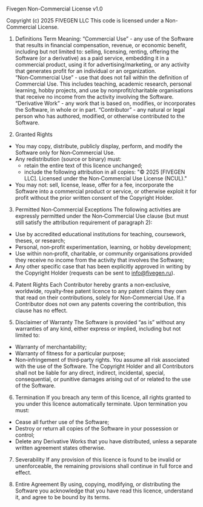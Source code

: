Fivegen Non-Commercial License v1.0
 
Copyright (c) 2025 FIVEGEN LLC
This code is licensed under a Non-Commercial License.

1. Definitions
Term Meaning:
“Commercial Use” - any use of the Software that results in financial compensation, revenue, or economic benefit, including but not limited to: selling, licensing, renting, offering the Software (or a derivative) as a paid service, embedding it in a commercial product, using it for advertising/marketing, or any activity that generates profit for an individual or an organization.
“Non‑Commercial Use” - use that does not fall within the definition of Commercial Use. This includes teaching, academic research, personal learning, hobby projects, and use by nonprofit/charitable organisations that receive no income from the activity involving the Software.
“Derivative Work” - any work that is based on, modifies, or incorporates the Software, in whole or in part.
“Contributor” - any natural or legal person who has authored, modified, or otherwise contributed to the Software.

2. Granted Rights
- You may copy, distribute, publicly display, perform, and modify the Software only for Non‑Commercial Use.
- Any redistribution (source or binary) must:
  - retain the entire text of this licence unchanged;
  - include the following attribution in all copies:
    "© 2025 [FIVEGEN LLC]. Licensed under the Non‑Commercial Use License (NCUL)."
- You may not: sell, license, lease, offer for a fee, incorporate the Software into a commercial product or service, or otherwise exploit it for profit without the prior written consent of the Copyright Holder.

3. Permitted Non‑Commercial Exceptions
The following activities are expressly permitted under the Non‑Commercial Use clause (but must still satisfy the attribution requirement of paragraph 2):
- Use by accredited educational institutions for teaching, coursework, theses, or research;
- Personal, non‑profit experimentation, learning, or hobby development;
- Use within non‑profit, charitable, or community organisations provided they receive no income from the activity that involves the Software;
- Any other specific case that has been explicitly approved in writing by the Copyright Holder (requests can be sent to info@fivegen.ru).

4. Patent Rights
Each Contributor hereby grants a non‑exclusive, worldwide, royalty‑free patent licence to any patent claims they own that read on their contributions, solely for Non‑Commercial Use. If a Contributor does not own any patents covering the contribution, this clause has no effect.

5. Disclaimer of Warranty
The Software is provided “as is” without any warranties of any kind, either express or implied, including but not limited to:
- Warranty of merchantability;
- Warranty of fitness for a particular purpose;
- Non‑infringement of third‑party rights.
You assume all risk associated with the use of the Software. The Copyright Holder and all Contributors shall not be liable for any direct, indirect, incidental, special, consequential, or punitive damages arising out of or related to the use of the Software.

6. Termination
If you breach any term of this licence, all rights granted to you under this licence automatically terminate. Upon termination you must:
- Cease all further use of the Software;
- Destroy or return all copies of the Software in your possession or control;
- Delete any Derivative Works that you have distributed, unless a separate written agreement states otherwise.

7. Severability
If any provision of this licence is found to be invalid or unenforceable, the remaining provisions shall continue in full force and effect.

8. Entire Agreement
By using, copying, modifying, or distributing the Software you acknowledge that you have read this licence, understand it, and agree to be bound by its terms.
